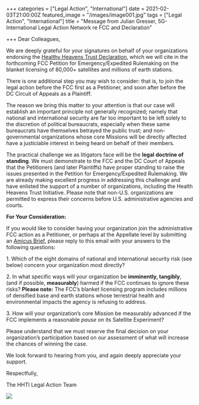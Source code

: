 +++
categories = ["Legal Action", "International"]
date = 2021-02-03T21:00:00Z
featured_image = "/images/image001.jpg"
tags = ["Legal Action", "International"]
title = "Message from Julian Gresser, 5G-International Legal Action Network re FCC and Declaration"

+++
Dear Colleagues,

We are deeply grateful for your signatures on behalf of your organizations endorsing the [Healthy Heavens Trust Declaration](https://www.5g-ilan.com/hhti-declaration), which we will cite in the forthcoming FCC Petition for Emergency/Expedited Rulemaking on the blanket licensing of 80,000+ satellites and millions of earth stations.

There is one additional step you may wish to consider: that is, to join the legal action before the FCC first as a Petitioner, and soon after before the DC Circuit of Appeals as a Plaintiff.

The reason we bring this matter to your attention is that our case will establish an important principle not generally recognized; namely that national and international security are far too important to be left solely to the discretion of political bureaucrats, especially when these same bureaucrats have themselves betrayed the public trust; and non-governmental organizations whose core Missions will be directly affected have a justiciable interest in being heard on behalf of their members.

The practical challenge we as litigators face will be the **legal** **doctrine of standing**. We must demonstrate to the FCC and the DC Court of Appeals that the Petitioners (and later Plaintiffs) have proper standing to raise the issues presented in the Petition for Emergency/Expedited Rulemaking. We are already making excellent progress in addressing this challenge and have enlisted the support of a number of organizations, including the Health Heavens Trust Initiative. Please note that non-U.S. organizations are permitted to express their concerns before U.S. administrative agencies and courts.

**For Your Consideration:**

If you would like to consider having your organization join the administrative FCC action as a Petitioner, or perhaps at the Appellate level by submitting an [Amicus Brief](https://en.wikipedia.org/wiki/Amicus_curiae), please reply to this email with your answers to the following questions:

1\. Which of the eight domains of national and international security risk (see below) concern your organization most directly?

2\. In what specific ways will your organization be **imminently, tangibly**, (and if possible, **measurably**) harmed if the FCC continues to ignore these risks? **Please note:** The FCC’s blanket licensing program includes millions of densified base and earth stations whose terrestrial health and environmental impacts the agency is refusing to address.

3\. How will your organization’s core Mission be measurably advanced if the FCC implements a reasonable _pause_ on its Satellite Experiment?

Please understand that we must reserve the final decision on your organization’s participation based on our assessment of what will increase the chances of winning the case.

We look forward to hearing from you, and again deeply appreciate your support.

Respectfully,

The HHTI Legal Action Team

![](/images/image002.png)